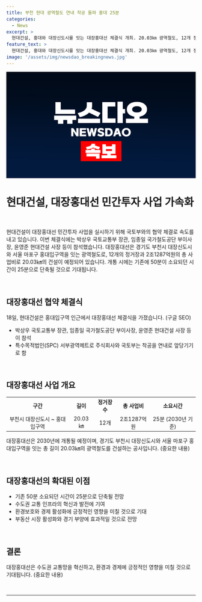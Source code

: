 ```yaml
---
title: 부천 현대 광역철도 연내 착공 돌파 홍대 25분
categories:
  - News
excerpt: >
  현대건설, 홍대와 대장신도시를 잇는 대장홍대선 체결식 개최. 20.03㎞ 광역철도, 12개 정거장, 2조1287억원 투자. 2030년 개통 예정, 시간 절반으로 단축. 사업 속도전.
feature_text: >
  현대건설, 홍대와 대장신도시를 잇는 대장홍대선 체결식 개최. 20.03㎞ 광역철도, 12개 정거장, 2조1287억원 투자. 2030년 개통 예정, 시간 절반으로 단축. 사업 속도전.
image: '/assets/img/newsdao_breakingnews.jpg'
---
```


<p><img src="/assets/img/newsdao_breakingnews.jpg" alt="firstkoreanews 속보" /></p>

<h1 data-ke-size="size26">현대건설, 대장홍대선 민간투자 사업 가속화</h1>

<p data-ke-size="size16">&nbsp;</p>

<p>현대건설이 대장홍대선 민간투자 사업을 실시하기 위해 국토부와의 협약 체결로 속도를 내고 있습니다. 이번 체결식에는 박상우 국토교통부 장관, 임종일 국가철도공단 부이사장, 윤영준 현대건설 사장 등이 참석했습니다. 대장홍대선은 경기도 부천시 대장신도시와 서울 마포구 홍대입구역을 잇는 광역철도로, 12개의 정거장과 2조1287억원의 총 사업비로 20.03㎞의 건설이 예정되어 있습니다. 개통 시에는 기존에 50분이 소요되던 시간이 25분으로 단축될 것으로 기대됩니다.</p></p>

<p data-ke-size="size16">&nbsp;</p>

<h2 data-ke-size="size26">대장홍대선 협약 체결식</h2>

<p data-ke-size="size16">18일, 현대건설은 홍대입구역 인근에서 대장홍대선 체결식을 가졌습니다. (구글 SEO)</p>

<ul>
    <li>박상우 국토교통부 장관, 임종일 국가철도공단 부이사장, 윤영준 현대건설 사장 등이 참석</li>
    <li>특수목적법인(SPC) 서부광역메트로 주식회사와 국토부는 착공을 연내로 앞당기기로 함</li>
</ul>

<p data-ke-size="size16">&nbsp;</p>

<h2 data-ke-size="size26">대장홍대선 사업 개요</h2>

<table>
    <tbody>
        <tr>
            <td style="text-align: center; height: 17px;"><b>구간</b></td>
            <td style="text-align: center; height: 17px;"><b>길이</b></td>
            <td style="text-align: center; height: 17px;"><b>정거장 수</b></td>
            <td style="text-align: center; height: 17px;"><b>총 사업비</b></td>
            <td style="text-align: center; height: 17px;"><b>소요시간</b></td>
        </tr>
        <tr>
            <td style="text-align: center; height: 17px;">부천시 대장신도시 ~ 홍대입구역</td>
            <td style="text-align: center; height: 17px;">20.03㎞</td>
            <td style="text-align: center; height: 17px;">12개</td>
            <td style="text-align: center; height: 17px;">2조1287억원</td>
            <td style="text-align: center; height: 17px;">25분 (2030년 기준)</td>
        </tr>
    </tbody>
</table>

<p data-ke-size="size16">대장홍대선은 2030년에 개통될 예정이며, 경기도 부천시 대장신도시와 서울 마포구 홍대입구역을 잇는 총 길이 20.03㎞의 광역철도를 건설하는 공사입니다. (중요한 내용)</p>

<p data-ke-size="size16">&nbsp;</p>

<h2 data-ke-size="size26">대장홍대선의 확대된 이점</h2>

<ul>
    <li>기존 50분 소요되던 시간이 25분으로 단축될 전망</li>
    <li>수도권 교통 인프라의 혁신과 발전에 기여</li>
    <li>환경보호와 경제 활성화에 긍정적인 영향을 미칠 것으로 기대</li>
    <li>부동산 시장 활성화와 경기 부양에 효과적일 것으로 전망</li>
</ul>

<p data-ke-size="size16">&nbsp;</p>

<h2 data-ke-size="size26">결론</h2>

<p data-ke-size="size16">대장홍대선은 수도권 교통망을 혁신하고, 환경과 경제에 긍정적인 영향을 미칠 것으로 기대됩니다. (중요한 내용)</p>

<p data-ke-size="size16">&nbsp;</p>

<hr>

<p data-ke-size="size16">&nbsp;</p>

